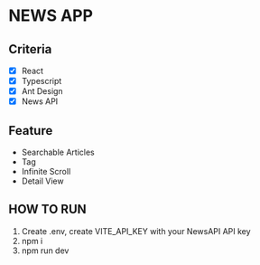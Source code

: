 # NEWS APP

## Criteria

- [x] React
- [x] Typescript
- [x] Ant Design
- [x] News API

## Feature

- Searchable Articles
- Tag
- Infinite Scroll
- Detail View

## HOW TO RUN

1. Create .env, create VITE_API_KEY with your NewsAPI API key
2. npm i
3. npm run dev
